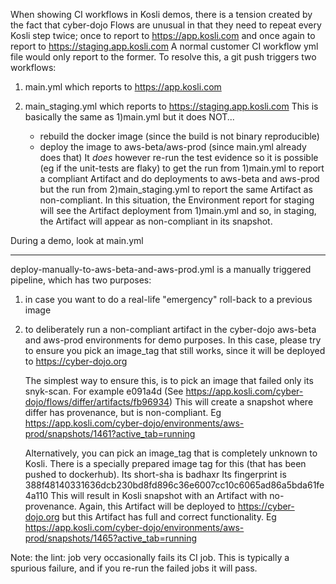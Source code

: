 
When showing CI workflows in Kosli demos, there is a tension created
by the fact that cyber-dojo Flows are unusual in that they need to 
repeat every Kosli step twice; once to report to https://app.kosli.com
and once again to report to https://staging.app.kosli.com
A normal customer CI workflow yml file would only report to the former.
To resolve this, a git push triggers two workflows:

1) main.yml which reports to https://app.kosli.com

2) main_staging.yml which reports to https://staging.app.kosli.com
   This is basically the same as 1)main.yml but it does NOT...
   - rebuild the docker image (since the build is not binary reproducible)
   - deploy the image to aws-beta/aws-prod (since main.yml already does that)
   It _does_ however re-run the test evidence so it is possible (eg if the unit-tests are flaky) 
   to get the run from 1)main.yml to report a compliant Artifact and do deployments to aws-beta and 
   aws-prod but the run from 2)main_staging.yml to report the same Artifact as non-compliant.
   In this situation, the Environment report for staging will see the Artifact deployment
   from 1)main.yml and so, in staging, the Artifact will appear as non-compliant in its snapshot.
    
During a demo, look at main.yml 

- - - - - - - - - - - - - - - - - - - - - - - - - - - - - - - - - -

deploy-manually-to-aws-beta-and-aws-prod.yml is a manually triggered pipeline, which has two purposes:
1) in case you want to do a real-life "emergency" roll-back to a previous image
2) to deliberately run a non-compliant artifact in the cyber-dojo aws-beta and aws-prod 
   environments for demo purposes. In this case, please try to ensure you pick an
   image_tag that still works, since it will be deployed to https://cyber-dojo.org

   The simplest way to ensure this, is to pick an image that failed only its
   snyk-scan. For example e091a4d (See https://app.kosli.com/cyber-dojo/flows/differ/artifacts/fb96934)
   This will create a snapshot where differ has provenance, but is non-compliant.
   Eg https://app.kosli.com/cyber-dojo/environments/aws-prod/snapshots/1461?active_tab=running
  
   Alternatively, you can pick an image_tag that is completely unknown to Kosli.
   There is a specially prepared image tag for this (that has been pushed to dockerhub).
   Its short-sha is badhaxr 
   Its fingerprint is 388f48140331636dcb230bd8fd896c36e6007cc10c6065ad86a5bda61fe4a110
   This will result in Kosli snapshot with an Artifact with no-provenance.
   Again, this Artifact will be deployed to https://cyber-dojo.org
   but this Artifact has full and correct functionality.
   Eg https://app.kosli.com/cyber-dojo/environments/aws-prod/snapshots/1465?active_tab=running


Note: the lint: job very occasionally fails its CI job. 
   This is typically a spurious failure, and if you re-run the failed jobs it will pass.
